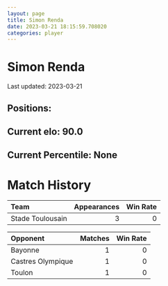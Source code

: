 ```yaml
---  
layout: page  
title: Simon Renda  
date: 2023-03-21 18:15:59.708020  
categories: player  
---
```

# Simon Renda


Last updated: 2023-03-21
## Positions: 

## Current elo: 90.0

## Current Percentile: None

# Match History


| Team             |   Appearances |   Win Rate |
|:-----------------|--------------:|-----------:|
| Stade Toulousain |             3 |          0 |

| Opponent          |   Matches |   Win Rate |
|:------------------|----------:|-----------:|
| Bayonne           |         1 |          0 |
| Castres Olympique |         1 |          0 |
| Toulon            |         1 |          0 |